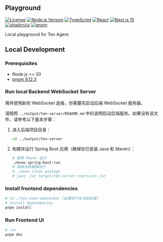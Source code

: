 ## Playground

[![License](https://img.shields.io/badge/license-Apache%202.0-blue.svg)](../LICENSE)
[![Node.js Version](https://img.shields.io/badge/node-%3E%3D20-brightgreen)](package.json)
[![TypeScript](https://img.shields.io=badge/TypeScript-5.0-blue)](tsconfig.json)
[![React](https://img.shields.io/badge/React-18-blue)](package.json)
[![Next.js 15](https://img.shields.io/badge/Next.js-15-black)](package.json)
[![shadcn/ui](https://img.shields.io/badge/UI-shadcn%2Fui-black)](https://ui.shadcn.com)
[![pnpm](https://img.shields.io/badge/pnpm-9.12.3-blue)](package.json)

Local playground for Ten Agent.

## Local Development

### Prerequisites

- Node.js >= 20
- [pnpm 9.12.3](https://pnpm.io/installation)

### Run local Backend WebSocket Server

用并使用新的 WebSocket 连接，你需要先启动后端 WebSocket 服务器。

请按照 `../output/ten-server/README.md` 中的说明启动后端服务。如果没有该文件，请参考以下基本步骤：

1.  进入后端项目目录：
    ```bash
    cd ../output/ten-server
    ```
2.  构建并运行 Spring Boot 应用（确保你已安装 Java 和 Maven）：
    ```bash
    # 使用 Maven 运行
    ./mvnw spring-boot:run
    # 或者先构建再运行
    # ./mvnw clean package
    # java -jar target/ten-server-<version>.jar
    ```

### Install frontend dependencies

```bash
# cd ./ten-chat-websocket (如果你不在当前目录)
# install dependencies
pnpm install
```

### Run Frontend UI

```bash
# run
pnpm dev
```
